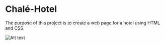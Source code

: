# Chalé-Hotel
The purpose of this project is to create a web page for a hotel using HTML and CSS.<br />

![Alt text](images/chale-hotel.gif?raw=true "Chalé Hotel")
